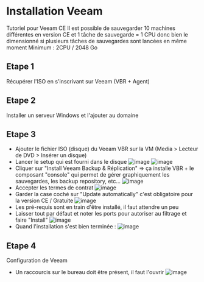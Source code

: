 # Installation Veeam
Tutoriel pour Veeam CE
Il est possible de sauvegarder 10 machines différentes en version CE et 1 tâche de sauvegarde = 1 CPU donc bien le dimensionné si plusieurs tâches de sauvegardes sont lancées en même moment
Minimum : 2CPU / 2048 Go

## Etape 1
Récupérer l'ISO en s'inscrivant sur Veeam (VBR + Agent)

## Etape 2
Installer un serveur Windows et l'ajouter au domaine

## Etape 3
* Ajouter le fichier ISO (disque) du Veeam VBR sur la VM (Media > Lecteur de DVD > Insérer un disque)
* Lancer le setup qui est fourni dans le disque
![image](https://github.com/kawaiiineko-website/tutoriels/assets/118014015/325c8834-76d7-48e2-9e1f-bdcb6ef9719a)
![image](https://github.com/kawaiiineko-website/tutoriels/assets/118014015/849a8c91-514c-46d3-aba5-6725c784cbb5)
* Cliquer sur "Install Veeam Backup & Réplication" => ça installe VBR + le composant "console" qui permet de gérer graphiquement les sauvegardes, les backup repository, etc...
![image](https://github.com/kawaiiineko-website/tutoriels/assets/118014015/9dabc56f-564d-4063-9c7b-a5658074d3e1)
* Accepter les termes de contrat
![image](https://github.com/kawaiiineko-website/tutoriels/assets/118014015/d7435158-6104-4d44-b851-dc033ab04e33)
* Garder la case coché sur "Update automatically" c'est obligatoire pour la version CE / Gratuite
![image](https://github.com/kawaiiineko-website/tutoriels/assets/118014015/868a6dac-ce8b-4927-aa5c-8601c7bcf2ca)
* Les pré-requis sont en train d'être installé, il faut attendre un peu
* Laisser tout par défaut et noter les ports pour autoriser au filtrage et faire "Install"
![image](https://github.com/kawaiiineko-website/tutoriels/assets/118014015/e31c595e-1d20-4a9d-b74a-dfb2ca8c1609)
* Quand l'installation s'est bien terminée :
![image](https://github.com/kawaiiineko-website/tutoriels/assets/118014015/3c82e855-2104-4f3c-97b6-a19aebd30522)

## Etape 4
Configuration de Veeam 
* Un raccourcis sur le bureau doit être présent, il faut l'ouvrir
![image](https://github.com/kawaiiineko-website/tutoriels/assets/118014015/05168ab5-949d-4934-86fc-ba24fb552299)



